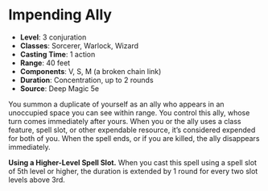 # Impending Ally

- **Level**: 3 conjuration
- **Classes**: Sorcerer, Warlock, Wizard
- **Casting Time**: 1 action
- **Range**: 40 feet
- **Components**: V, S, M (a broken chain link)
- **Duration**: Concentration, up to 2 rounds
- **Source**: Deep Magic 5e

You summon a duplicate of yourself as an ally who appears in an unoccupied space you can see within range. You control this ally, whose turn comes immediately after yours. When you or the ally uses a class feature, spell slot, or other expendable resource, it’s considered expended for both of you. When the spell ends, or if you are killed, the ally disappears immediately.

**Using a Higher-Level Spell Slot.** When you cast this spell using a spell slot of 5th level or higher, the duration is extended by 1 round for every two slot levels above 3rd.
